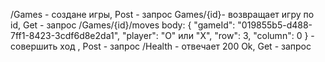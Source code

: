 
/Games - создане игры, Post - запрос
Games/{id}- возвращает игру по id, Get - запрос
/Games/{id}/moves
body: 
{
  "gameId": "019855b5-d488-7ff1-8423-3cdf6d8e2da1",
  "player": "O" или "X",
  "row": 3,
  "column": 0
} - совершить ход , Post - запрос
/Health - отвечает 200 Ok, Get - запрос

